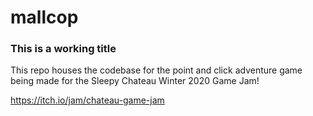# mallcop
### This is a working title
This repo houses the codebase for the point and click adventure game being made for the Sleepy Chateau Winter 2020 Game Jam!

https://itch.io/jam/chateau-game-jam
